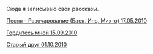 Сюда я записываю свои рассказы.

[Песня - Разочарование (Бася, Инь, Михто) 17.05.2010](/song.md)

[Гордитесь мной 15.09.2010](/pride_me.md)

[Старый друг 01.10.2010](/old_friend.md)
